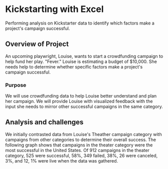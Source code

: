 # Kickstarting with Excel
Performing analysis on Kickstarter data to identify which factors make a project's campaign successful.
## Overview of Project
An upcoming playwright, Louise, wants to start a crowdfunding campaign to help fund her play. "Fever." Louise is estimating a budget of $10,000. She needs help to determine whether specific factors make a project's campaign successful.
### Purpose
We will use crowdfunding data to help Louise better understand and plan her campaign. We will provide Louise with visualized feedback with the input she needs to mirror other successful campaigns in the same category.
## Analysis and challenges
We initially contrasted data from Louise's Theather campaign category with campaigns from other categories to determine their overall success. The following graph shows that campaigns in the theater category were the most successful in the United States. Of 912 campaigns in the theater category, 525 were successful, 58%, 349 failed, 38%, 26 were canceled, 3%, and 12, 1% were live when the data was gathered. 
